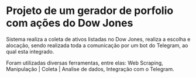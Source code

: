 # Projeto de um gerador de porfolio com ações do Dow Jones
Sistema realiza a coleta de ativos listadas no Dow Jones, realiza a escolha e alocação, sendo realizada toda a comunicação por um bot do Telegram, ao qual esta integrado.

Foram utilizadas diversas ferramentas, entre elas: Web Scraping, Manipulação | Coleta | Analise de dados, Integração com o Telegram.
